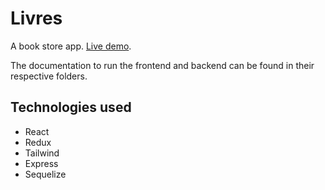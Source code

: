 # Livres

A book store app. [Live demo](https://livresapp.herokuapp.com/).

The documentation to run the frontend and backend can be found in their respective folders.

## Technologies used

- React
- Redux
- Tailwind
- Express
- Sequelize
